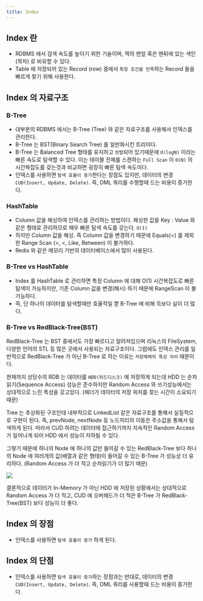 ```yaml
---
title: Index
---
```


## Index 란
- RDBMS 에서 검색 속도를 높이기 위한 기술이며, 책의 맨앞 혹은 맨뒤에 있는 색인(목차) 로 비유할 수 있다.
- Table 에 저장되어 있는 Record (row) 중에서 `특정 조건을 만족`하는 Record 들을 빠르게 찾기 위해 사용한다.

## Index 의 자료구조
### B-Tree
- 대부분의 RDBMS 에서는 B-Tree (Tree) 와 같은 자료구조를 사용해서 인덱스를 관리한다.
- B-Tree 는 BST(Binary Search Tree) 를 일반화시킨 트리이다.
- B-Tree 는 Balanced Tree 형태를 유지하고 `정렬`되어 있기때문에 `O(logN)` 이라는 빠른 속도로 탐색할 수 있다. 이는 테이블 전체를 스캔하는 `Full Scan` 이 `O(N)` 의 시간복잡도를 갖는것과 비교하면 굉장히 빠른 탐색 속도이다.
- 인덱스를 사용하면 `탐색 효율이 증가`한다는 장점도 있지만, 데이터의 변경`CUD(Insert, Update, Delete)`. 즉, DML 쿼리를 수행할때 드는 비용이 증가한다.

### HashTable
- Column 값을 해싱하여 인덱스를 관리하는 방법이다. 해싱한 값을 Key : Value 와 같은 형태로 관리하므로 매우 빠른 탐색 속도를 갖는다. `O(1)`
- 하지만 Column 값을 해싱. 즉 Column 값을 변경하기 때문에 Equals(=) 를 제외한 Range Scan (>, <, Like, Between) 이 불가하다.
- Redis 와 같은 메모리 기반의 데이터베이스에서 많이 사용된다. 

### B-Tree vs HashTable
- Index 를 HashTable 로 관리하면 특정 Column 에 대해 O(1) 시간복잡도로 빠른 탐색이 가능하지만, 기존 Column 값을 변경(해시) 하기 때문에 RangeScan 이 불가능하다.
- 즉, 단 하나의 데이터를 탐색할때만 효율적일 뿐 B-Tree 에 비해 득보다 실이 더 많다.

### B-Tree vs RedBlack-Tree(BST)
RedBlack-Tree 는 BST 중에서도 가장 빠르다고 알려져있으며 리눅스의 FileSystem, 다양한 언어의 STL 등 많은 곳에서 사용되는 자료구조이다. 그럼에도 인덱스 관리를 일반적으로 RedBlack-Tree 가 아닌 B-Tree 로 하는 이유는 `저장매체의 특성 차이` 때문이다.

현재까지 상당수의 RDB 는 데이터를 `HDD(하드디스크)` 에 저장하게 되는데 HDD 는 순차읽기(Sequence Access) 성능은 준수하지만 Random Access 와 쓰기성능에서는 상대적으로 느린 특성을 갖고있다. (헤더가 데이터의 저장 위치를 찾는 시간이 소요되기 때문) 

Tree 는 추상화된 구조인데 내부적으로 LinkedList 같은 자료구조를 통해서 실질적으로 구현이 된다. 즉, prevNode, nextNode 등 노드끼리의 이동은 주소값을 통해서 탐색하게 된다. 따라서 CUD 하려는 데이터에 접근하기까지 지속적인 Random Access 가 일어나게 되어 HDD 에서 성능이 저하될 수 있다.

그렇기 때문에 하나의 Node 에 하나의 값만 들어갈 수 있는 RedBlack-Tree 보다 하나의 Node 에 여러개의 값(배열과 같은 형태)이 들어갈 수 있는 B-Tree 가 성능상 더 유리하다. (Random Access 가 더 적고 순차읽기가 더 많기 때문)

![](ComputerScience/Database/interview/images/Pasted%20image%2020240730172405.png)

결론적으로 데이터가 In-Memory 가 아닌 HDD 에 저장된 상황에서는 상대적으로 Random Access 가 더 적고, CUD 에 오버헤드가 더 적은 B-Tree 가 RedBlack-Tree(BST) 보다 성능이 더 좋다.

## Index 의 장점
- 인덱스를 사용하면 `탐색 효율이 증가` 하게 된다.

## Index 의 단점
- 인덱스를 사용하면 `탐색 효율이 증가`하는 장점과는 반대로, 데이터의 변경`CUD(Insert, Update, Delete)`. 즉, DML 쿼리를 사용할때 드는 비용이 증가한다.
